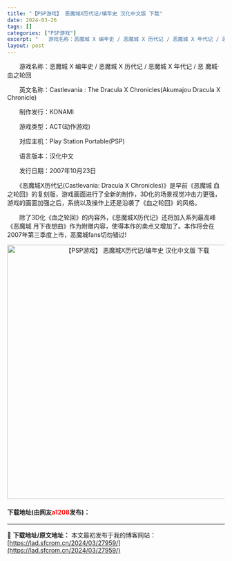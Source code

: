 ```yaml
---
title: "【PSP游戏】 恶魔城X历代记/编年史 汉化中文版 下载"
date: 2024-03-26
tags: []
categories: ["PSP游戏"]
excerpt: "　　游戏名称：恶魔城 X 编年史 / 恶魔城 X 历代记 / 恶魔城 X 年代记 / 恶 魔城&middot;血之轮回 　　英文名称：Castlevania : The Dracula X Chronicles(Akumajou Dracula X Chronicle) 　　制作发行：KONAMI &hellip;"
layout: post
---
```


 <p>　　游戏名称：恶魔城 X 编年史 / 恶魔城 X 历代记 / 恶魔城 X 年代记 / 恶 魔城&middot;血之轮回</p> <p>　　英文名称：Castlevania : The Dracula X Chronicles(Akumajou Dracula X Chronicle)</p> <p>　　制作发行：KONAMI</p> <p>　　游戏类型：ACT(动作游戏)</p> <p>　　对应主机：Play Station Portable(PSP)</p> <p>　　语言版本：汉化中文</p> <p>　　发行日期：2007年10月23日</p> <p>　　《恶魔城X历代记(Castlevania: Dracula X Chronicles)》是早前《恶魔城 血之轮回》的复刻版，游戏画面进行了全新的制作，3D化的场景视觉冲击力更强，游戏的画面加强之后，系统以及操作上还是沿袭了《血之轮回》的风格。</p> <p>　　除了3D化《血之轮回》的内容外，《恶魔城X历代记》还将加入系列最高峰《恶魔城 月下夜想曲》作为附赠内容，使得本作的卖点又增加了。本作将会在2007年第三季度上市，恶魔城fans切勿错过!</p> <p align="center"><img align="" border="0" src="https://lad.sfcrom.cn/wp-content/uploads/2024/03/20240325_6601aa9d7d4a8.jpg" width="587" alt="【PSP游戏】 恶魔城X历代记/编年史 汉化中文版 下载" /></p> <p><h4>下载地址(由网友<font color="red">a1208</font>发布)：</h4></p> 

---
📖 **下载地址/原文地址：** 本文最初发布于我的博客网站：[https://lad.sfcrom.cn/2024/03/27959/](https://lad.sfcrom.cn/2024/03/27959/)
